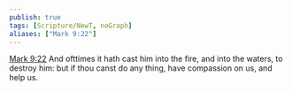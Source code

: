 ```yaml
---
publish: true
tags: [Scripture/NewT, noGraph]
aliases: ["Mark 9:22"]
---
```

[Mark 9:22](https://churchofjesuschrist.org/study/scriptures/nt/mark/9?lang=eng&id=p22#p22) And ofttimes it hath cast him into the fire, and into the waters, to destroy him: but if thou canst do any thing, have compassion on us, and help us.
